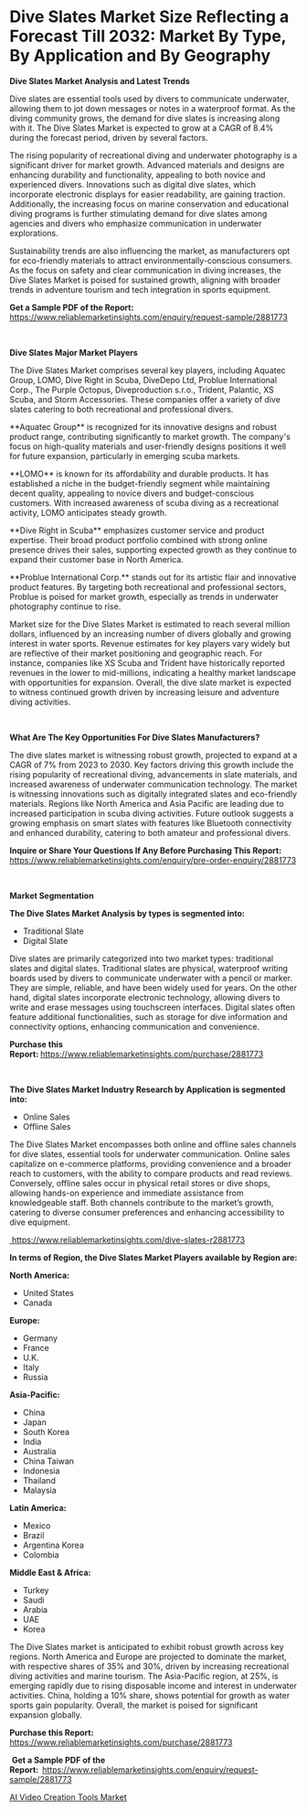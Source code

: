 <p><h1>Dive Slates Market Size Reflecting a Forecast Till 2032: Market By Type, By Application and By Geography</h1></p><p><strong>Dive Slates Market Analysis and Latest Trends</strong></p>
<p><p>Dive slates are essential tools used by divers to communicate underwater, allowing them to jot down messages or notes in a waterproof format. As the diving community grows, the demand for dive slates is increasing along with it. The Dive Slates Market is expected to grow at a CAGR of 8.4% during the forecast period, driven by several factors.</p><p>The rising popularity of recreational diving and underwater photography is a significant driver for market growth. Advanced materials and designs are enhancing durability and functionality, appealing to both novice and experienced divers. Innovations such as digital dive slates, which incorporate electronic displays for easier readability, are gaining traction. Additionally, the increasing focus on marine conservation and educational diving programs is further stimulating demand for dive slates among agencies and divers who emphasize communication in underwater explorations.</p><p>Sustainability trends are also influencing the market, as manufacturers opt for eco-friendly materials to attract environmentally-conscious consumers. As the focus on safety and clear communication in diving increases, the Dive Slates Market is poised for sustained growth, aligning with broader trends in adventure tourism and tech integration in sports equipment.</p></p>
<p><strong>Get a Sample PDF of the Report:&nbsp;</strong> <a href="https://www.reliablemarketinsights.com/enquiry/request-sample/2881773?utm_campaign=2636&utm_medium=2&utm_source=Github&utm_content=ia&utm_term=12032025&utm_id=dive-slates">https://www.reliablemarketinsights.com/enquiry/request-sample/2881773</a></p>
<p>&nbsp;</p>
<p><strong>Dive Slates Major Market Players</strong></p>
<p><p>The Dive Slates Market comprises several key players, including Aquatec Group, LOMO, Dive Right in Scuba, DiveDepo Ltd, Problue International Corp., The Purple Octopus, Diveproduction s.r.o., Trident, Palantic, XS Scuba, and Storm Accessories. These companies offer a variety of dive slates catering to both recreational and professional divers.</p><p>**Aquatec Group** is recognized for its innovative designs and robust product range, contributing significantly to market growth. The company's focus on high-quality materials and user-friendly designs positions it well for future expansion, particularly in emerging scuba markets.</p><p>**LOMO** is known for its affordability and durable products. It has established a niche in the budget-friendly segment while maintaining decent quality, appealing to novice divers and budget-conscious customers. With increased awareness of scuba diving as a recreational activity, LOMO anticipates steady growth.</p><p>**Dive Right in Scuba** emphasizes customer service and product expertise. Their broad product portfolio combined with strong online presence drives their sales, supporting expected growth as they continue to expand their customer base in North America.</p><p>**Problue International Corp.** stands out for its artistic flair and innovative product features. By targeting both recreational and professional sectors, Problue is poised for market growth, especially as trends in underwater photography continue to rise.</p><p>Market size for the Dive Slates Market is estimated to reach several million dollars, influenced by an increasing number of divers globally and growing interest in water sports. Revenue estimates for key players vary widely but are reflective of their market positioning and geographic reach. For instance, companies like XS Scuba and Trident have historically reported revenues in the lower to mid-millions, indicating a healthy market landscape with opportunities for expansion. Overall, the dive slate market is expected to witness continued growth driven by increasing leisure and adventure diving activities.</p></p>
<p>&nbsp;</p>
<p><strong>What Are The Key Opportunities For Dive Slates Manufacturers?</strong></p>
<p><p>The dive slates market is witnessing robust growth, projected to expand at a CAGR of 7% from 2023 to 2030. Key factors driving this growth include the rising popularity of recreational diving, advancements in slate materials, and increased awareness of underwater communication technology. The market is witnessing innovations such as digitally integrated slates and eco-friendly materials. Regions like North America and Asia Pacific are leading due to increased participation in scuba diving activities. Future outlook suggests a growing emphasis on smart slates with features like Bluetooth connectivity and enhanced durability, catering to both amateur and professional divers.</p></p>
<p><strong>Inquire or Share Your Questions If Any Before Purchasing This Report:</strong> <a href="https://www.reliablemarketinsights.com/enquiry/pre-order-enquiry/2881773?utm_campaign=2636&utm_medium=2&utm_source=Github&utm_content=ia&utm_term=12032025&utm_id=dive-slates">https://www.reliablemarketinsights.com/enquiry/pre-order-enquiry/2881773</a></p>
<p>&nbsp;</p>
<p><strong>Market Segmentation</strong></p>
<p><strong>The Dive Slates Market Analysis by types is segmented into:</strong></p>
<p><ul><li>Traditional Slate</li><li>Digital Slate</li></ul></p>
<p><p>Dive slates are primarily categorized into two market types: traditional slates and digital slates. Traditional slates are physical, waterproof writing boards used by divers to communicate underwater with a pencil or marker. They are simple, reliable, and have been widely used for years. On the other hand, digital slates incorporate electronic technology, allowing divers to write and erase messages using touchscreen interfaces. Digital slates often feature additional functionalities, such as storage for dive information and connectivity options, enhancing communication and convenience.</p></p>
<p><strong>Purchase this Report:&nbsp;</strong><a href="https://www.reliablemarketinsights.com/purchase/2881773?utm_campaign=2636&utm_medium=2&utm_source=Github&utm_content=ia&utm_term=12032025&utm_id=dive-slates">https://www.reliablemarketinsights.com/purchase/2881773</a></p>
<p>&nbsp;</p>
<p><strong>The Dive Slates Market Industry Research by Application is segmented into:</strong></p>
<p><ul><li>Online Sales</li><li>Offline Sales</li></ul></p>
<p><p>The Dive Slates Market encompasses both online and offline sales channels for dive slates, essential tools for underwater communication. Online sales capitalize on e-commerce platforms, providing convenience and a broader reach to customers, with the ability to compare products and read reviews. Conversely, offline sales occur in physical retail stores or dive shops, allowing hands-on experience and immediate assistance from knowledgeable staff. Both channels contribute to the market’s growth, catering to diverse consumer preferences and enhancing accessibility to dive equipment.</p></p>
<p><a href="https://www.reliablemarketinsights.com/dive-slates-r2881773?utm_campaign=2636&utm_medium=2&utm_source=Github&utm_content=ia&utm_term=12032025&utm_id=dive-slates">&nbsp;https://www.reliablemarketinsights.com/dive-slates-r2881773</a></p>
<p><strong>In terms of Region, the Dive Slates Market Players available by Region are:</strong></p>
<p>
    <p> <strong> North America: </strong>
        <ul>
            <li>United States</li>
            <li>Canada</li>
        </ul>
        </p> 
    <p> <strong> Europe: </strong>
        <ul>
            <li>Germany</li>
            <li>France</li>
            <li>U.K.</li>
            <li>Italy</li>
            <li>Russia</li>
        </ul>
        </p> 
    <p> <strong> Asia-Pacific: </strong>
        <ul>
            <li>China</li>
            <li>Japan</li>
            <li>South Korea</li>
            <li>India</li>
            <li>Australia</li>
            <li>China Taiwan</li>
            <li>Indonesia</li>
            <li>Thailand</li>
            <li>Malaysia</li>
        </ul>
        </p> 
    <p> <strong> Latin America: </strong>
        <ul>
            <li>Mexico</li>
            <li>Brazil</li>
            <li>Argentina Korea</li>
            <li>Colombia</li>
        </ul>
        </p> 
    <p> <strong> Middle East & Africa: </strong>
        <ul>
            <li>Turkey</li>
            <li>Saudi</li>
            <li>Arabia</li>
            <li>UAE</li>
            <li>Korea</li>
        </ul>
    </p>
    </p>
<p><p>The Dive Slates market is anticipated to exhibit robust growth across key regions. North America and Europe are projected to dominate the market, with respective shares of 35% and 30%, driven by increasing recreational diving activities and marine tourism. The Asia-Pacific region, at 25%, is emerging rapidly due to rising disposable income and interest in underwater activities. China, holding a 10% share, shows potential for growth as water sports gain popularity. Overall, the market is poised for significant expansion globally.</p></p>
<p><strong>Purchase this Report: </strong><a href="https://www.reliablemarketinsights.com/purchase/2881773?utm_campaign=2636&utm_medium=2&utm_source=Github&utm_content=ia&utm_term=12032025&utm_id=dive-slates">https://www.reliablemarketinsights.com/purchase/2881773</a></p>
<p>&nbsp;<strong>Get a Sample PDF of the Report:&nbsp;&nbsp;</strong><a href="https://www.reliablemarketinsights.com/enquiry/request-sample/2881773?utm_campaign=2636&utm_medium=2&utm_source=Github&utm_content=ia&utm_term=12032025&utm_id=dive-slates">https://www.reliablemarketinsights.com/enquiry/request-sample/2881773</a></p>
<p><strong></strong></p>
<p><p><a href="https://github.com/pelahotayabe/Market-Research-Report-List-1/blob/main/ai-video-creation-tools-market.md?utm_campaign=2636&utm_medium=2&utm_source=Github&utm_content=ia&utm_term=12032025&utm_id=dive-slates">AI Video Creation Tools Market</a></p></p>
